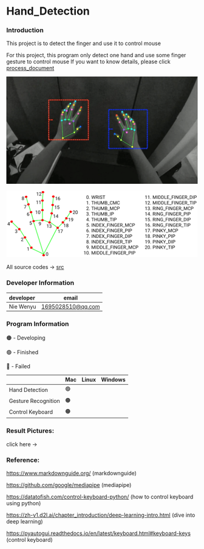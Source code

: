 # Hand_Detection

### Introduction

This project is to detect the finger and use it to control mouse

For this project, this program only detect one hand and use some finger gesture to control mouse
If you want to know details, please click [process_document](process_doc)

![zh](finger_detection.png)

![zh](hands_landmarks.png)

All source codes -> [src](src)

### Developer Information

| developer | email             |
|:----------|-------------------|
| Nie Wenyu | 1695028510@qq.com |

### Program Information
🟠 - Developing
 
🟢 - Finished

🔴 - Failed

|                     | Mac  | Linux | Windows |
|:--------------------|------|-------|---------|
| Hand Detection      | 🟢   |       |         |
| Gesture Recognition | 🟠   |       |         |
| Control Keyboard    | 🟠   |       |         |

### Result Pictures:

click here ->

### Reference:

https://www.markdownguide.org/ (markdownguide)

https://github.com/google/mediapipe (mediapipe)

https://datatofish.com/control-keyboard-python/ (how to control keyboard using python)

https://zh-v1.d2l.ai/chapter_introduction/deep-learning-intro.html (dive into deep learning)

https://pyautogui.readthedocs.io/en/latest/keyboard.html#keyboard-keys (control keyboard)
